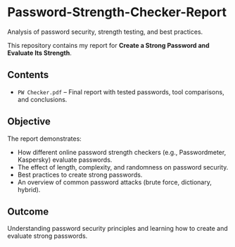 # Password-Strength-Checker-Report
Analysis of password security, strength testing, and best practices.

This repository contains my report for **Create a Strong Password and Evaluate Its Strength**.  

## Contents
- `PW Checker.pdf` – Final report with tested passwords, tool comparisons, and conclusions.  

## Objective
The report demonstrates:
- How different online password strength checkers (e.g., Passwordmeter, Kaspersky) evaluate passwords.  
- The effect of length, complexity, and randomness on password security.  
- Best practices to create strong passwords.  
- An overview of common password attacks (brute force, dictionary, hybrid).  

## Outcome
Understanding password security principles and learning how to create and evaluate strong passwords.  
